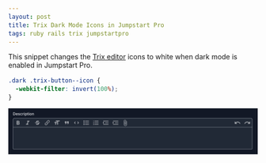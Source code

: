 ```yaml
---
layout: post
title: Trix Dark Mode Icons in Jumpstart Pro
tags: ruby rails trix jumpstartpro
---
```


This snippet changes the [Trix editor](https://trix-editor.org/) icons to white when dark mode is enabled in Jumpstart Pro.

```css
.dark .trix-button--icon {
  -webkit-filter: invert(100%);
}
```

<img src="/assets/trix-dark-mode-css.png" />
